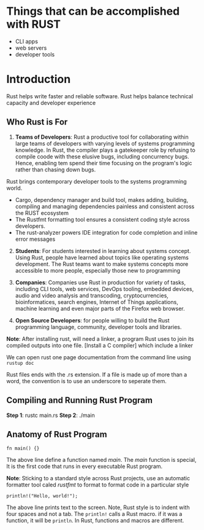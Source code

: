 # Things that can be accomplished with **RUST**

- CLI apps
- web servers
- developer tools

# Introduction

Rust helps write faster and reliable software. Rust helps balance technical capacity and developer experience

## Who Rust is For

1. **Teams of Developers**: Rust a productive tool for collaborating within large teams of developers with varying levels of systems programming knowledge. In Rust, the compiler plays a gatekeeper role by refusing to compile coode with these elusive bugs, including concurrency bugs. Hence, enabling tem spend their time focusing on the program's logic rather than chasing down bugs.

Rust brings contemporary developer tools to the systems programming world.

- Cargo, dependency manager and build tool, makes adding, building, compiling and managing dependencies painless and consistent across the RUST ecosystem
- The Rustfmt formatting tool ensures a consistent coding style across developers.
- The rust-analyzer powers IDE integration for code completion and inline error messages

2. **Students**: For students interested in learning about systems concept. Using Rust, people have learned about topics like operating systems development. The Rust teams want to make systems concepts more accessible to more people, especially those new to programming

3. **Companies**: Companies use Rust in production for variety of tasks, including CLI tools, web services, DevOps tooling, embedded devices, audio and video analysis and transcoding, cryptocurrencies, bioinformatices, search engines, Internet of Things applications, machine learning and even major parts of the Firefox web browser.

4. **Open Source Developers**: for people willing to build the Rust programming language, community, developer tools and libraries.

**Note**: After installing rust, will need a linker, a program Rust uses to join its compiled outputs into one file. [Install a C compiler] which include a linker

We can open rust one page documentation from the command line using `rustup doc`

Rust files ends with the .rs extension. If a file is made up of more than a word, the convention is to use an underscore to seperate them.

## Compiling and Running Rust Program

**Step 1**: rustc main.rs
**Step 2**: ./main

## Anatomy of Rust Program

`fn main() {}`

The above line define a function named _main_. The _main_ function is special, It is the first code that runs in every executable Rust program.

**Note**: Sticking to a standard style across Rust projects, use an automatic formatter tool caled _rustfmt_ to format to format code in a particular style

`println!("Hello, world!");`

The above line prints text to the screen. Note, Rust style is to indent with four spaces and not a tab. The `println!` calls a Rust macro. if it was a function, it will be `println`. In Rust, functions and macros are different.

